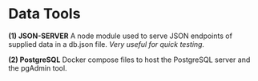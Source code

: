 # Data Tools

**(1) JSON-SERVER**
A node module used to serve JSON endpoints of supplied data in a db.json file.  _Very useful for quick testing._


**(2) PostgreSQL**
Docker compose files to host the PostgreSQL server and the pgAdmin tool.

